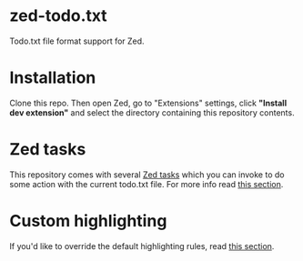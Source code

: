 # zed-todo.txt

Todo.txt file format support for Zed.

# Installation

Clone this repo. Then open Zed, go to "Extensions" settings, click **"Install dev extension"** and select the directory containing this repository contents.

# Zed tasks

This repository comes with several [Zed tasks](https://zed.dev/docs/tasks) which you can invoke to do some action with the current todo.txt file. For more info read [this section](./docs/Zed-tasks.md).

# Custom highlighting

If you'd like to override the default highlighting rules, read [this section](./docs/highlighting-overrides.md).
